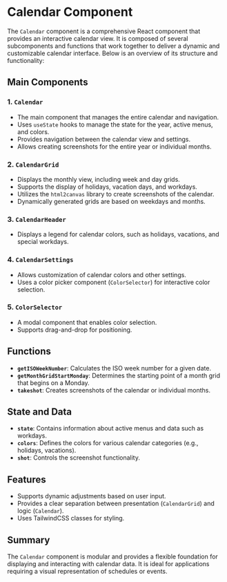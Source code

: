# Calendar Component

The `Calendar` component is a comprehensive React component that provides an interactive calendar view. It is composed of several subcomponents and functions that work together to deliver a dynamic and customizable calendar interface. Below is an overview of its structure and functionality:

## Main Components

### 1. `Calendar`

- The main component that manages the entire calendar and navigation.
- Uses `useState` hooks to manage the state for the year, active menus, and colors.
- Provides navigation between the calendar view and settings.
- Allows creating screenshots for the entire year or individual months.

### 2. `CalendarGrid`

- Displays the monthly view, including week and day grids.
- Supports the display of holidays, vacation days, and workdays.
- Utilizes the `html2canvas` library to create screenshots of the calendar.
- Dynamically generated grids are based on weekdays and months.

### 3. `CalendarHeader`

- Displays a legend for calendar colors, such as holidays, vacations, and special workdays.

### 4. `CalendarSettings`

- Allows customization of calendar colors and other settings.
- Uses a color picker component (`ColorSelector`) for interactive color selection.

### 5. `ColorSelector`

- A modal component that enables color selection.
- Supports drag-and-drop for positioning.

## Functions

- **`getISOWeekNumber`**: Calculates the ISO week number for a given date.
- **`getMonthGridStartMonday`**: Determines the starting point of a month grid that begins on a Monday.
- **`takeshot`**: Creates screenshots of the calendar or individual months.

## State and Data

- **`state`**: Contains information about active menus and data such as workdays.
- **`colors`**: Defines the colors for various calendar categories (e.g., holidays, vacations).
- **`shot`**: Controls the screenshot functionality.

## Features

- Supports dynamic adjustments based on user input.
- Provides a clear separation between presentation (`CalendarGrid`) and logic (`Calendar`).
- Uses TailwindCSS classes for styling.

## Summary

The `Calendar` component is modular and provides a flexible foundation for displaying and interacting with calendar data. It is ideal for applications requiring a visual representation of schedules or events.
